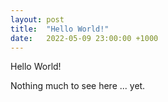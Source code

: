 ```yaml
---
layout: post
title:  "Hello World!"
date:   2022-05-09 23:00:00 +1000
---
```


Hello World! 

Nothing much to see here ... yet.